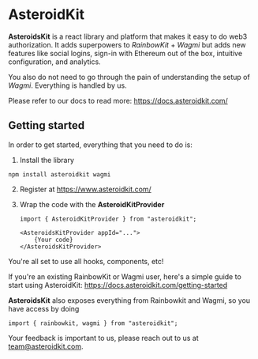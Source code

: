 # AsteroidKit

**AsteroidsKit** is a react library and platform that makes it easy to do web3 authorization. It adds superpowers to _RainbowKit_ + _Wagmi_ but adds new features like social logins, sign-in with Ethereum out of the box, intuitive configuration, and analytics.

You also do not need to go through the pain of understanding the setup of _Wagmi_. Everything is handled by us.

Please refer to our docs to read more:
https://docs.asteroidkit.com/

## Getting started

In order to get started, everything that you need to do is:

1. Install the library
```
npm install asteroidkit wagmi
```
2. Register at https://www.asteroidkit.com/
3. Wrap the code with the **AsteroidKitProvider**

   ```tsx
   import { AsteroidKitProvider } from "asteroidkit";

   <AsteroidsKitProvider appId="...">
       {Your code}
   </AsteroidsKitProvider>
   ```

You're all set to use all hooks, components, etc!

If you're an existing RainbowKit or Wagmi user, here's a simple guide to start using AsteroidKit:
https://docs.asteroidkit.com/getting-started


**AsteroidsKit** also exposes everything from Rainbowkit and Wagmi, so you have access by doing
```tsx
import { rainbowkit, wagmi } from "asteroidkit";
```

Your feedback is important to us, please reach out to us at team@asteroidkit.com.